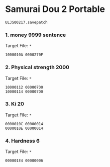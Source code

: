 #  Samurai Dou 2 Portable

`ULJS00217.savepatch`

### 1. money 9999 sentence

Target File: `*`

```
1000010A 0000270F
```

### 2. Physical strength 2000

Target File: `*`

```
10000112 000007D0
10000114 000007D0
```

### 3. Ki 20

Target File: `*`

```
0000010C 00000014
0000010E 00000014
```

### 4. Hardness 6

Target File: `*`

```
000001E4 00000006
```

